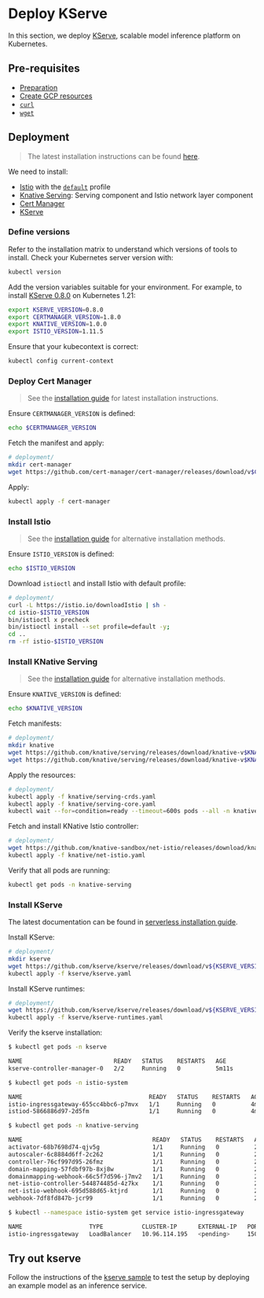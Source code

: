 # Deploy KServe

In this section, we deploy [KServe](https://kserve.github.io/website/0.8/), scalable model inference platform on Kubernetes.

## Pre-requisites

- [Preparation](./01_Preparation.md)
- [Create GCP resources](./02_Create_GCP_Resources.md)
- [`curl`](https://curl.se/)
- [`wget`](https://www.gnu.org/software/wget/)

## Deployment

> The latest installation instructions can be found [here](https://kserve.github.io/website/master/admin/serverless/).

We need to install:

- [Istio](https://istio.io/) with the [`default`](https://istio.io/latest/docs/setup/additional-setup/config-profiles/) profile
- [Knative Serving](https://knative.dev/docs/): Serving component and Istio network layer component
- [Cert Manager](https://cert-manager.io/docs/)
- [KServe](https://kserve.github.io/website/)

### Define versions

Refer to the installation matrix to understand which versions of tools to install. Check your Kubernetes server version with:

```bash
kubectl version
```

Add the version variables suitable for your environment. For example, to install [KServe 0.8.0](https://kserve.github.io/website/0.8/admin/serverless/) on Kubernetes 1.21:

```bash
export KSERVE_VERSION=0.8.0
export CERTMANAGER_VERSION=1.8.0
export KNATIVE_VERSION=1.0.0
export ISTIO_VERSION=1.11.5
```

Ensure that your kubecontext is correct:

```bash
kubectl config current-context
```

### Deploy Cert Manager

> See the [installation guide](https://cert-manager.io/docs/installation/) for latest installation instructions.

Ensure `CERTMANAGER_VERSION` is defined:

```bash
echo $CERTMANAGER_VERSION
```

Fetch the manifest and apply:

```bash
# deployment/
mkdir cert-manager
wget https://github.com/cert-manager/cert-manager/releases/download/v$CERTMANAGER_VERSION/cert-manager.yaml -O cert-manager/cert-manager.yaml
```

Apply:

```bash
kubectl apply -f cert-manager
```

### Install Istio

> See the [installation guide](https://istio.io/latest/docs/setup/install/) for alternative installation methods.

Ensure `ISTIO_VERSION` is defined:

```bash
echo $ISTIO_VERSION
```

Download `istioctl` and install Istio with default profile:

```bash
# deployment/
curl -L https://istio.io/downloadIstio | sh -
cd istio-$ISTIO_VERSION
bin/istioctl x precheck
bin/istioctl install --set profile=default -y;
cd ..
rm -rf istio-$ISTIO_VERSION
```

### Install KNative Serving

> See the [installation guide](https://knative.dev/docs/install/) for alternative installation methods.

Ensure `KNATIVE_VERSION` is defined:

```bash
echo $KNATIVE_VERSION
```

Fetch manifests:

```bash
# deployment/
mkdir knative
wget https://github.com/knative/serving/releases/download/knative-v$KNATIVE_VERSION/serving-crds.yaml -O knative/serving-crds.yaml
wget https://github.com/knative/serving/releases/download/knative-v$KNATIVE_VERSION/serving-core.yaml -O knative/serving-core.yaml
```

Apply the resources:

```bash
# deployment/
kubectl apply -f knative/serving-crds.yaml
kubectl apply -f knative/serving-core.yaml
kubectl wait --for=condition=ready --timeout=600s pods --all -n knative-serving
```

Fetch and install KNative Istio controller:

```bash
# deployment/
wget https://github.com/knative-sandbox/net-istio/releases/download/knative-v$KNATIVE_VERSION/net-istio.yaml -O knative/net-istio.yaml
kubectl apply -f knative/net-istio.yaml
```

Verify that all pods are running:

```bash
kubectl get pods -n knative-serving
```

### Install KServe

The latest documentation can be found in [serverless installation guide](https://kserve.github.io/website/master/admin/serverless/).

Install KServe:

```bash
# deployment/
mkdir kserve
wget https://github.com/kserve/kserve/releases/download/v${KSERVE_VERSION}/kserve.yaml -O kserve/kserve.yaml
kubectl apply -f kserve/kserve.yaml
```

Install KServe runtimes:

```bash
# deployment/
wget https://github.com/kserve/kserve/releases/download/v${KSERVE_VERSION}/kserve-runtimes.yaml -O kserve/kserve-runtimes.yaml
kubectl apply -f kserve/kserve-runtimes.yaml
```

Verify the kserve installation:

```bash
$ kubectl get pods -n kserve

NAME                          READY   STATUS    RESTARTS   AGE
kserve-controller-manager-0   2/2     Running   0          5m11s
```

```bash
$ kubectl get pods -n istio-system

NAME                                    READY   STATUS    RESTARTS   AGE
istio-ingressgateway-655cc4bbc6-p7mvx   1/1     Running   0          4m
istiod-5866886d97-2d5fm                 1/1     Running   0          4m16s
```

```bash
$ kubectl get pods -n knative-serving

NAME                                     READY   STATUS    RESTARTS   AGE
activator-68b7698d74-qjv5g               1/1     Running   0          22m
autoscaler-6c8884d6ff-2c262              1/1     Running   0          22m
controller-76cf997d95-26fmz              1/1     Running   0          22m
domain-mapping-57fdbf97b-8xj8w           1/1     Running   0          22m
domainmapping-webhook-66c5f7d596-j7mv2   1/1     Running   0          22m
net-istio-controller-544874485d-4z7kx    1/1     Running   0          22m
net-istio-webhook-695d588d65-ktjrd       1/1     Running   0          22m
webhook-7df8fd847b-jcr99                 1/1     Running   0          22m

```

```bash
$ kubectl --namespace istio-system get service istio-ingressgateway

NAME                   TYPE           CLUSTER-IP      EXTERNAL-IP   PORT(S)                                      AGE
istio-ingressgateway   LoadBalancer   10.96.114.195   <pending>     15021:31336/TCP,80:31947/TCP,443:30097/TCP   5m36s
```

## Try out kserve

Follow the instructions of the [kserve sample](/tutorials/resources/try-kserve/README.md)
to test the setup by deploying an example model as an inference service.
